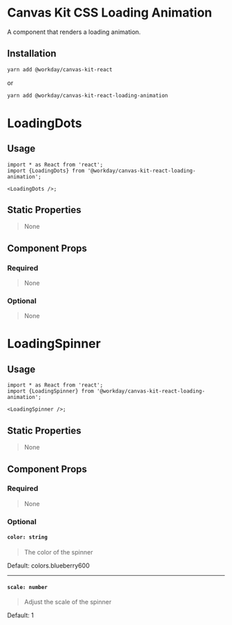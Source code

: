 # Canvas Kit CSS Loading Animation

A component that renders a loading animation.

## Installation

```sh
yarn add @workday/canvas-kit-react
```

or

```sh
yarn add @workday/canvas-kit-react-loading-animation
```

# LoadingDots

## Usage

```tsx
import * as React from 'react';
import {LoadingDots} from '@workday/canvas-kit-react-loading-animation';

<LoadingDots />;
```

## Static Properties

> None

## Component Props

### Required

> None

### Optional

> None

# LoadingSpinner

## Usage

```tsx
import * as React from 'react';
import {LoadingSpinner} from '@workday/canvas-kit-react-loading-animation';

<LoadingSpinner />;
```

## Static Properties

> None

## Component Props

### Required

> None

### Optional

#### `color: string`

> The color of the spinner

Default: colors.blueberry600

---

#### `scale: number`

> Adjust the scale of the spinner

Default: 1
